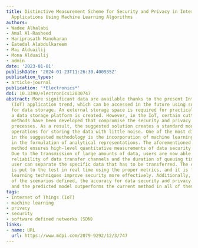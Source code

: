 ```yaml
---
title: Distinctive Measurement Scheme for Security and Privacy in Internet of Things
  Applications Using Machine Learning Algorithms
authors:
- Wadee Alhalabi
- Amal Al-Rasheed
- Hariprasath Manoharan
- Eatedal Alabdulkareem
- Mai Alduailij
- Mona Alduailij
- admin
date: '2023-01-01'
publishDate: '2024-01-23T11:26:30.400935Z'
publication_types:
- article-journal
publication: '*Electronics*'
doi: 10.3390/electronics12030747
abstract: More significant data are available thanks to the present Internet of Things
  (IoT) application trend, which can be accessed in the future using some platforms
  for data storage. An external storage space is required for practical purposes whenever
  a data storage platform is created. However, in the IoT, certain cutting-edge storage
  methods have been developed that compromise the security and privacy of data transfer
  processes. As a result, the suggested solution creates a standard mode of security
  operations for storing the data with little noise. One of the most distinctive findings
  in the suggested methodology is the incorporation of machine learning algorithms
  in the formulation of analytical representations. The aforementioned integration
  method ensures high-level quantitative measurements of data security and privacy.
  Due to the transmission of large amounts of data, users are now able to assess the
  reliability of data transfer channels and the duration of queuing times, where each
  user can separate the specific data that has to be transferred. The created system
  is put to the test in real time using the proper metrics, and it is found that machine
  learning techniques improve security more effectively. Additionally, for 98 percent
  of the scenarios defined, the accuracy for data security and privacy is maximized,
  and the predicted model outperforms the current method in all of them.
tags:
- Internet of Things (IoT)
- machine learning
- privacy
- security
- software defined networks (SDN)
links:
- name: URL
  url: https://www.mdpi.com/2079-9292/12/3/747
---
```

